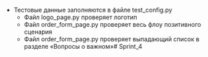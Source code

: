 - Тестовые данные заполняются в файле test_config.py
  - Файл logo_page.py проверяет логотип
  - Файл order_form_page.py проверяет весь флоу позитивного сценария
  - Файл order_form_page.py проверяет выпадающий список в разделе «Вопросы о важном»# Sprint_4
